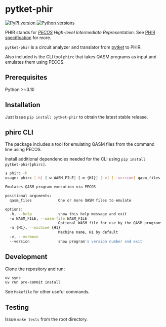 # pytket-phir

[![PyPI version](https://badge.fury.io/py/pytket-phir.svg)](https://badge.fury.io/py/pytket-phir)
[![Python versions](https://img.shields.io/badge/python-3.10%20%7C%203.11%20%7C%203.12-blue.svg)](https://img.shields.io/badge/python-3.10%2C%203.11%20%7C%203.12-blue.svg)

PHIR stands for _[PECOS](https://github.com/PECOS-packages/PECOS) High-level Intermediate Representation_.
See [PHIR specification](https://github.com/CQCL/phir/blob/main/spec.md) for more.

`pytket-phir` is a circuit analyzer and translator from [pytket](https://tket.quantinuum.com/api-docs/index.html) to PHIR.

Also included is the CLI tool `phirc` that takes QASM programs as input and emulates them using PECOS.

## Prerequisites

Python >=3.10

## Installation

Just issue `pip install pytket-phir` to obtain the latest stable release.

## phirc CLI

The package includes a tool for emulating QASM files from the command line using PECOS.

Install additional dependencies needed for the CLI using `pip install pytket-phir[phirc]`.

```sh
❯ phirc -h
usage: phirc [-h] [-w WASM_FILE] [-m {H1}] [-v] [--version] qasm_files [qasm_files ...]

Emulates QASM program execution via PECOS

positional arguments:
  qasm_files            One or more QASM files to emulate

options:
  -h, --help            show this help message and exit
  -w WASM_FILE, --wasm-file WASM_FILE
                        Optional WASM file for use by the QASM programs
  -m {H1}, --machine {H1}
                        Machine name, H1 by default
  -v, --verbose
  --version             show program's version number and exit
```

## Development

Clone the repository and run:

```sh
uv sync
uv run pre-commit install
```

See `Makefile` for other useful commands.

## Testing

Issue `make tests` from the root directory.
